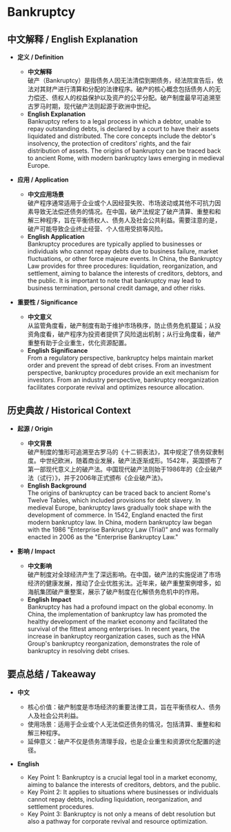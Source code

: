 # Bankruptcy

## 中文解释 / English Explanation

* **定义 / Definition**  
  - **中文解释**  
    破产（Bankruptcy）是指债务人因无法清偿到期债务，经法院宣告后，依法对其财产进行清算和分配的法律程序。破产的核心概念包括债务人的无力偿还、债权人的权益保护以及资产的公平分配。破产制度最早可追溯至古罗马时期，现代破产法则起源于欧洲中世纪。  
  - **English Explanation**  
    Bankruptcy refers to a legal process in which a debtor, unable to repay outstanding debts, is declared by a court to have their assets liquidated and distributed. The core concepts include the debtor's insolvency, the protection of creditors' rights, and the fair distribution of assets. The origins of bankruptcy can be traced back to ancient Rome, with modern bankruptcy laws emerging in medieval Europe.

* **应用 / Application**  
  - **中文应用场景**  
    破产程序通常适用于企业或个人因经营失败、市场波动或其他不可抗力因素导致无法偿还债务的情况。在中国，破产法规定了破产清算、重整和和解三种程序，旨在平衡债权人、债务人及社会公共利益。需要注意的是，破产可能导致企业终止经营、个人信用受损等风险。  
  - **English Application**  
    Bankruptcy procedures are typically applied to businesses or individuals who cannot repay debts due to business failure, market fluctuations, or other force majeure events. In China, the Bankruptcy Law provides for three procedures: liquidation, reorganization, and settlement, aiming to balance the interests of creditors, debtors, and the public. It is important to note that bankruptcy may lead to business termination, personal credit damage, and other risks.

* **重要性 / Significance**  
  - **中文意义**  
    从监管角度看，破产制度有助于维护市场秩序，防止债务危机蔓延；从投资角度看，破产程序为投资者提供了风险退出机制；从行业角度看，破产重整有助于企业重生，优化资源配置。  
  - **English Significance**  
    From a regulatory perspective, bankruptcy helps maintain market order and prevent the spread of debt crises. From an investment perspective, bankruptcy procedures provide an exit mechanism for investors. From an industry perspective, bankruptcy reorganization facilitates corporate revival and optimizes resource allocation.

## 历史典故 / Historical Context

* **起源 / Origin**  
  - **中文背景**  
    破产制度的雏形可追溯至古罗马的《十二铜表法》，其中规定了债务奴隶制度。中世纪欧洲，随着商业发展，破产法逐渐成形。1542年，英国颁布了第一部现代意义上的破产法。中国现代破产法则始于1986年的《企业破产法（试行）》，并于2006年正式颁布《企业破产法》。  
  - **English Background**  
    The origins of bankruptcy can be traced back to ancient Rome's Twelve Tables, which included provisions for debt slavery. In medieval Europe, bankruptcy laws gradually took shape with the development of commerce. In 1542, England enacted the first modern bankruptcy law. In China, modern bankruptcy law began with the 1986 "Enterprise Bankruptcy Law (Trial)" and was formally enacted in 2006 as the "Enterprise Bankruptcy Law."

* **影响 / Impact**  
  - **中文影响**  
    破产制度对全球经济产生了深远影响。在中国，破产法的实施促进了市场经济的健康发展，推动了企业优胜劣汰。近年来，破产重整案例增多，如海航集团破产重整案，展示了破产制度在化解债务危机中的作用。  
  - **English Impact**  
    Bankruptcy has had a profound impact on the global economy. In China, the implementation of bankruptcy law has promoted the healthy development of the market economy and facilitated the survival of the fittest among enterprises. In recent years, the increase in bankruptcy reorganization cases, such as the HNA Group's bankruptcy reorganization, demonstrates the role of bankruptcy in resolving debt crises.

## 要点总结 / Takeaway

* **中文**  
  - 核心价值：破产制度是市场经济的重要法律工具，旨在平衡债权人、债务人及社会公共利益。  
  - 使用场景：适用于企业或个人无法偿还债务的情况，包括清算、重整和和解三种程序。  
  - 延伸意义：破产不仅是债务清理手段，也是企业重生和资源优化配置的途径。  

* **English**  
  - Key Point 1: Bankruptcy is a crucial legal tool in a market economy, aiming to balance the interests of creditors, debtors, and the public.  
  - Key Point 2: It applies to situations where businesses or individuals cannot repay debts, including liquidation, reorganization, and settlement procedures.  
  - Key Point 3: Bankruptcy is not only a means of debt resolution but also a pathway for corporate revival and resource optimization.